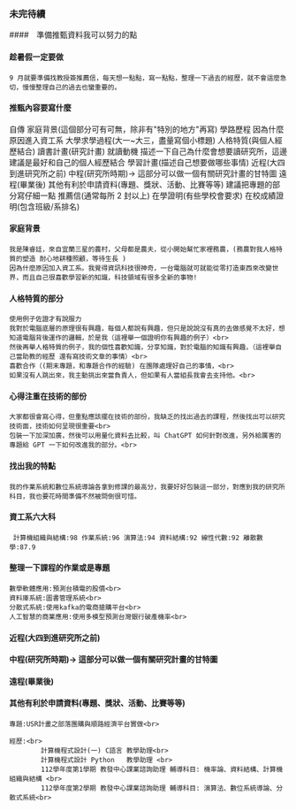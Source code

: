 ### 未完待續

####　準備推甄資料我可以努力的點

#### 趁暑假一定要做

    9 月就要準備找教授簽推薦信，每天想一點點，寫一點點，整理一下過去的經歷，就不會這麼急切，慢慢整理自己的過去也蠻重要的。

#### 推甄內容要寫什麼

自傳
家庭背景(這個部分可有可無，除非有"特別的地方"再寫)
學路歷程
因為什麼原因進入資工系
大學求學過程(大一~大三，盡量寫個小標題)
人格特質(與個人經歷結合)
讀書計畫(研究計畫)
就讀動機
描述一下自己為什麼會想要讀研究所，這邊建議是最好和自己的個人經歷結合
學習計畫(描述自己想要做哪些事情)
近程(大四到進研究所之前)
中程(研究所時期)→ 這部分可以做一個有關研究計畫的甘特圖
遠程(畢業後)
其他有利於申請資料(專題、獎狀、活動、比賽等等)
建議把專題的部分寫仔細一點
推薦信(通常每所 2 封以上)
在學證明(有些學校會要求)
在校成績證明(包含班級/系排名)

#### 家庭背景

    我是陳睿廷，來自宜蘭三星的農村，父母都是農夫，從小開始幫忙家裡務農，(務農對我人格特質的塑造 耐心地耕種照顧，等待生長 )
    因為什麼原因加入資工系。我覺得資訊科技很神奇，一台電腦就可就能從零打造東西來改變世界，而且自己很喜歡學習新的知識，科技領域有很多全新的事物!

#### 人格特質的部分

    使用例子佐證才有說服力
    我對於電腦底層的原理很有興趣，每個人都說有興趣，但只是說說沒有真的去做感覺不太好，想知道電腦背後運作的邏輯，於是我（這裡舉一個證明你有興趣的例子）<br>
    然後再舉人格特質的例子，我的個性喜歡知識，分享知識，對於電腦的知識有興趣，（這裡舉自己當助教的經歷 還有寫技術文章的事情）<br>
    喜歡合作（(期末專題，和專題合作的經驗) 在團隊處理好自己的事情，<br>
    如果沒有人跳出來，我主動挑出來當負責人，但如果有人當組長我會去支持他。<br>

#### 心得注重在技術的部份

    大家都很會寫心得，但重點應該擺在技術的部份，我缺乏的找出過去的課程，然後找出可以研究技術面，技術如何呈現很重要<br>
    包裝一下加深加廣，然後可以用量化資料去比較，叫 ChatGPT 如何針對改進，另外給厲害的專題給 GPT 一下如何改進我的部分。<br>

#### 找出我的特點

    我的作業系統和數位系統導論各拿到修課的最高分，我要好好包裝這一部分，對應到我的研究所科目，我也要花時間準備不然被問倒很可惜。

#### 資工系六大科

     計算機組織與結構:98 作業系統:96 演算法:94 資料結構:92 線性代數:92 離散數學:87.9

#### 整理一下課程的作業或是專題

    數學軟體應用:預測台積電的股價<br>
    資料庫系統:圖書管理系統<br>
    分散式系統:使用kafka的電商搶購平台<br>
    人工智慧的商業應用:使用多模型預測台灣銀行破產機率<br>

#### 近程(大四到進研究所之前)

#### 中程(研究所時期)→ 這部分可以做一個有關研究計畫的甘特圖

#### 遠程(畢業後)

#### 其他有利於申請資料(專題、獎狀、活動、比賽等等)

    專題:USR計畫之部落團購與順路經濟平台實做<br>

    經歷:<br>
            計算機程式設計(一) C語言 教學助理<br>
            計算機程式設計 Python   教學助理 <br>
            112學年度第1學期 教發中心課業諮詢助理 輔導科目: 機率論、資料結構、計算機組織與結構 <br>
            112學年度第2學期 教發中心課業諮詢助理 輔導科目: 演算法、數位系統導論、分散式系統<br>
